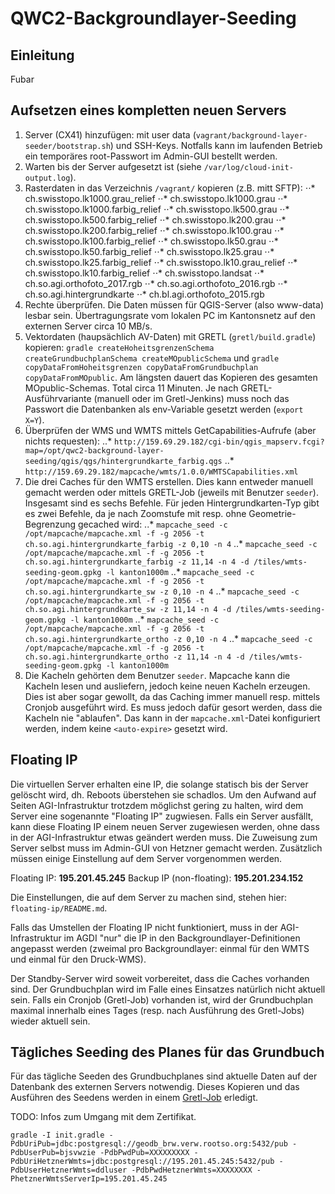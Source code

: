 
# QWC2-Backgroundlayer-Seeding

## Einleitung

Fubar

## Aufsetzen eines kompletten neuen Servers

1. Server (CX41) hinzufügen: mit user data (`vagrant/background-layer-seeder/bootstrap.sh`) und SSH-Keys. Notfalls kann im laufenden Betrieb ein temporäres root-Passwort im Admin-GUI bestellt werden.
2. Warten bis der Server aufgesetzt ist (siehe `/var/log/cloud-init-output.log`).
3. Rasterdaten in das Verzeichnis `/vagrant/` kopieren (z.B. mitt SFTP):
⋅⋅* ch.swisstopo.lk1000.grau_relief
⋅⋅* ch.swisstopo.lk1000.grau
⋅⋅* ch.swisstopo.lk1000.farbig_relief
⋅⋅* ch.swisstopo.lk500.grau
⋅⋅* ch.swisstopo.lk500.farbig_relief
⋅⋅* ch.swisstopo.lk200.grau
⋅⋅* ch.swisstopo.lk200.farbig_relief
⋅⋅* ch.swisstopo.lk100.grau
⋅⋅* ch.swisstopo.lk100.farbig_relief
⋅⋅* ch.swisstopo.lk50.grau
⋅⋅* ch.swisstopo.lk50.farbig_relief
⋅⋅* ch.swisstopo.lk25.grau
⋅⋅* ch.swisstopo.lk25.farbig_relief
⋅⋅* ch.swisstopo.lk10.grau_relief
⋅⋅* ch.swisstopo.lk10.farbig_relief
⋅⋅* ch.swisstopo.landsat
⋅⋅* ch.so.agi.orthofoto_2017.rgb
⋅⋅* ch.so.agi.orthofoto_2016.rgb
⋅⋅* ch.so.agi.hintergrundkarte
⋅⋅* ch.bl.agi.orthofoto_2015.rgb
4. Rechte überprüfen. Die Daten müssen für QGIS-Server (also www-data) lesbar sein. Übertragungsrate vom lokalen PC im Kantonsnetz auf den externen Server circa 10 MB/s.
5. Vektordaten (haupsächlich AV-Daten) mit GRETL (`gretl/build.gradle`) kopieren: `gradle createHoheitsgrenzenSchema createGrundbuchplanSchema createMOpublicSchema` und `gradle copyDataFromHoheitsgrenzen copyDataFromGrundbuchplan copyDataFromMOpublic`. Am längsten dauert das Kopieren des gesamten MOpublic-Schemas. Total circa 11 Minuten. Je nach GRETL-Ausführvariante (manuell oder im Gretl-Jenkins) muss noch das Passwort die Datenbanken als env-Variable gesetzt werden (`export X=Y`).
6. Überprüfen der WMS und WMTS mittels GetCapabilities-Aufrufe (aber nichts requesten):
..* `http://159.69.29.182/cgi-bin/qgis_mapserv.fcgi?map=/opt/qwc2-background-layer-seeding/qgis/qgs/hintergrundkarte_farbig.qgs`
..* `http://159.69.29.182/mapcache/wmts/1.0.0/WMTSCapabilities.xml`
7. Die drei Caches für den WMTS erstellen. Dies kann entweder manuell gemacht werden oder mittels GRETL-Job (jeweils mit Benutzer `seeder`). Insgesamt sind es sechs Befehle. Für jeden Hintergrundkarten-Typ gibt es zwei Befehle, da je nach Zoomstufe mit resp. ohne Geometrie-Begrenzung gecached wird:
..* `mapcache_seed -c /opt/mapcache/mapcache.xml -f -g 2056 -t ch.so.agi.hintergrundkarte_farbig -z 0,10 -n 4`
..* `mapcache_seed -c /opt/mapcache/mapcache.xml -f -g 2056 -t ch.so.agi.hintergrundkarte_farbig -z 11,14 -n 4 -d /tiles/wmts-seeding-geom.gpkg -l kanton1000m`
..* `mapcache_seed -c /opt/mapcache/mapcache.xml -f -g 2056 -t ch.so.agi.hintergrundkarte_sw -z 0,10 -n 4`
..* `mapcache_seed -c /opt/mapcache/mapcache.xml -f -g 2056 -t ch.so.agi.hintergrundkarte_sw -z 11,14 -n 4 -d /tiles/wmts-seeding-geom.gpkg -l kanton1000m`
..* `mapcache_seed -c /opt/mapcache/mapcache.xml -f -g 2056 -t ch.so.agi.hintergrundkarte_ortho -z 0,10 -n 4`
..* `mapcache_seed -c /opt/mapcache/mapcache.xml -f -g 2056 -t ch.so.agi.hintergrundkarte_ortho -z 11,14 -n 4 -d /tiles/wmts-seeding-geom.gpkg -l kanton1000m`
8. Die Kacheln gehörten dem Benutzer `seeder`. Mapcache kann die Kacheln lesen und ausliefern, jedoch keine neuen Kacheln erzeugen. Dies ist aber sogar gewollt, da das Caching immer manuell resp. mittels Cronjob ausgeführt wird. Es muss jedoch dafür gesort werden, dass die Kacheln nie "ablaufen". Das kann in der `mapcache.xml`-Datei konfiguriert werden, indem keine `<auto-expire>` gesetzt wird.

## Floating IP

Die virtuellen Server erhalten eine IP, die solange statisch bis der Server gelöscht wird, dh. Reboots überstehen sie schadlos. Um den Aufwand auf Seiten AGI-Infrastruktur trotzdem möglichst gering zu halten, wird dem Server eine sogenannte "Floating IP" zugwiesen. Falls ein Server ausfällt, kann diese Floating IP einem neuen Server zugewiesen werden, ohne dass in der AGI-Infrastruktur etwas geändert werden muss. Die Zuweisung zum Server selbst muss im Admin-GUI von Hetzner gemacht werden. Zusätzlich müssen einige Einstellung auf dem Server vorgenommen werden.

Floating IP: **195.201.45.245**
Backup IP (non-floating): **195.201.234.152**

Die Einstellungen, die auf dem Server zu machen sind, stehen hier: `floating-ip/README.md`.

Falls das Umstellen der Floating IP nicht funktioniert, muss in der AGI-Infrastruktur im AGDI "nur" die IP in den Backgroundlayer-Definitionen angepasst werden (zweimal pro Backgroundlayer: einmal für den WMTS und einmal für den Druck-WMS).

Der Standby-Server wird soweit vorbereitet, dass die Caches vorhanden sind. Der Grundbuchplan wird im Falle eines Einsatzes natürlich nicht aktuell sein. Falls ein Cronjob (Gretl-Job) vorhanden ist, wird der Grundbuchplan maximal innerhalb eines Tages (resp. nach Ausführung des Gretl-Jobs) wieder aktuell sein.

## Tägliches Seeding des Planes für das Grundbuch

Für das tägliche Seeden des Grundbuchplanes sind aktuelle Daten auf der Datenbank des externen Servers notwendig. Dieses Kopieren und das Ausführen des Seedens werden in einem [Gretl-Job](https://github.com/sogis/gretljobs/tree/master/agi_wmts_hetzner_seeder) erledigt.

TODO: Infos zum Umgang mit dem Zertifikat.

```
gradle -I init.gradle -PdbUriPub=jdbc:postgresql://geodb_brw.verw.rootso.org:5432/pub -PdbUserPub=bjsvwzie -PdbPwdPub=XXXXXXXXX -PdbUriHetznerWmts=jdbc:postgresql://195.201.45.245:5432/pub -PdbUserHetznerWmts=ddluser -PdbPwdHetznerWmts=XXXXXXXX -PhetznerWmtsServerIp=195.201.45.245
```